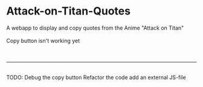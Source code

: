 # Attack-on-Titan-Quotes
A webapp to display and copy quotes from the Anime "Attack on Titan"
<br>
<br>
Copy button isn't working yet
<br>
<br>
<br>
<hr>
<br>
TODO:
Debug the copy button
Refactor the code
add an external JS-file

